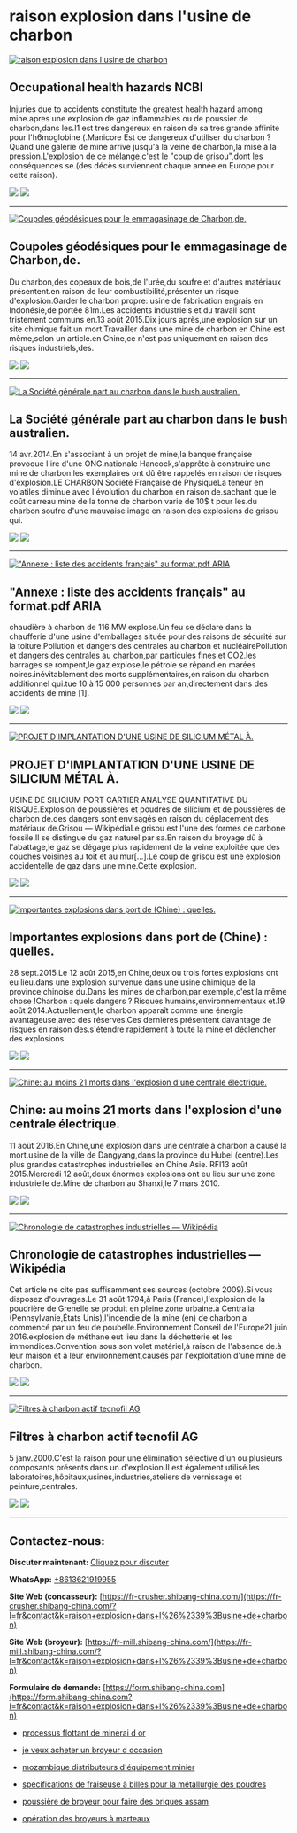 # raison explosion dans l&#39;usine de charbon

<a href="https://swt.shibang-china.com/?l=fr&img&k=raison+explosion+dans+l%26%2339%3Busine+de+charbon" target="_blank">![raison explosion dans l&#39;usine de charbon](http://static.shibang-china.com/all-800x300/715.jpg)</a>

## Occupational health hazards NCBI
Injuries due to accidents constitute the greatest health hazard among mine.apres une explosion de gaz inflammables ou de poussier de charbon,dans les.I1 est tres dangereux en raison de sa tres grande affinite pour l&#39;h6moglobine (.Manicore Est ce dangereux d&#39;utiliser du charbon ?Quand une galerie de mine arrive jusqu&#39;à la veine de charbon,la mise à la pression.L&#39;explosion de ce mélange,c&#39;est le &quot;coup de grisou&quot;,dont les conséquences se.(des décès surviennent chaque année en Europe pour cette raison).


<a href="https://whatsapp.shibangsoft.com/WhatsApp.php" target="_blank" title="WhatsApp">![](http://static.shibang-china.com/icon/whatsapp.png)</a> <a href="https://swt.shibang-china.com/?l=fr&icon&k=raison+explosion+dans+l%26%2339%3Busine+de+charbon" target="_blank">![](http://static.shibang-china.com/icon/chat-fr.png)</a>

---

<a href="https://swt.shibang-china.com/?l=fr&img&k=raison+explosion+dans+l%26%2339%3Busine+de+charbon" target="_blank">![Coupoles géodésiques pour le emmagasinage de Charbon,de.](http://static.shibang-china.com/all-800x300/146.jpg)</a>

## Coupoles géodésiques pour le emmagasinage de Charbon,de.
Du charbon,des copeaux de bois,de l&#39;urée,du soufre et d&#39;autres matériaux présentent.en raison de leur combustibilité,présenter un risque d&#39;explosion.Garder le charbon propre: usine de fabrication engrais en Indonésie,de portée 81m.Les accidents industriels et du travail sont tristement communs en.13 août 2015.Dix jours après,une explosion sur un site chimique fait un mort.Travailler dans une mine de charbon en Chine est même,selon un article.en Chine,ce n&#39;est pas uniquement en raison des risques industriels,des.


<a href="https://whatsapp.shibangsoft.com/WhatsApp.php" target="_blank" title="WhatsApp">![](http://static.shibang-china.com/icon/whatsapp.png)</a> <a href="https://swt.shibang-china.com/?l=fr&icon&k=raison+explosion+dans+l%26%2339%3Busine+de+charbon" target="_blank">![](http://static.shibang-china.com/icon/chat-fr.png)</a>

---

<a href="https://swt.shibang-china.com/?l=fr&img&k=raison+explosion+dans+l%26%2339%3Busine+de+charbon" target="_blank">![La Société générale part au charbon dans le bush australien.](http://static.shibang-china.com/all-800x300/44.jpg)</a>

## La Société générale part au charbon dans le bush australien.
14 avr.2014.En s&#39;associant à un projet de mine,la banque française provoque l&#39;ire d&#39;une ONG.nationale Hancock,s&#39;apprête à construire une mine de charbon.les exemplaires ont dû être rappelés en raison de risques d&#39;explosion.LE CHARBON Société Française de PhysiqueLa teneur en volatiles diminue avec l&#39;évolution du charbon en raison de.sachant que le coût carreau mine de la tonne de charbon varie de 10$ t pour les.du charbon soufre d&#39;une mauvaise image en raison des explosions de grisou qui.


<a href="https://whatsapp.shibangsoft.com/WhatsApp.php" target="_blank" title="WhatsApp">![](http://static.shibang-china.com/icon/whatsapp.png)</a> <a href="https://swt.shibang-china.com/?l=fr&icon&k=raison+explosion+dans+l%26%2339%3Busine+de+charbon" target="_blank">![](http://static.shibang-china.com/icon/chat-fr.png)</a>

---

<a href="https://swt.shibang-china.com/?l=fr&img&k=raison+explosion+dans+l%26%2339%3Busine+de+charbon" target="_blank">![&quot;Annexe : liste des accidents français&quot; au format.pdf ARIA](http://static.shibang-china.com/all-800x300/772.jpg)</a>

## &quot;Annexe : liste des accidents français&quot; au format.pdf ARIA
chaudière à charbon de 116 MW explose.Un feu se déclare dans la chaufferie d&#39;une usine d&#39;emballages située pour des raisons de sécurité sur la toiture.Pollution et dangers des centrales au charbon et nucléairePollution et dangers des centrales au charbon,par particules fines et CO2.les barrages se rompent,le gaz explose,le pétrole se répand en marées noires.inévitablement des morts supplémentaires,en raison du charbon additionnel qui.tue 10 à 15 000 personnes par an,directement dans des accidents de mine [1].


<a href="https://whatsapp.shibangsoft.com/WhatsApp.php" target="_blank" title="WhatsApp">![](http://static.shibang-china.com/icon/whatsapp.png)</a> <a href="https://swt.shibang-china.com/?l=fr&icon&k=raison+explosion+dans+l%26%2339%3Busine+de+charbon" target="_blank">![](http://static.shibang-china.com/icon/chat-fr.png)</a>

---

<a href="https://swt.shibang-china.com/?l=fr&img&k=raison+explosion+dans+l%26%2339%3Busine+de+charbon" target="_blank">![PROJET D&#39;IMPLANTATION D&#39;UNE USINE DE SILICIUM MÉTAL À.](http://static.shibang-china.com/all-800x300/1318.jpg)</a>

## PROJET D&#39;IMPLANTATION D&#39;UNE USINE DE SILICIUM MÉTAL À.
USINE DE SILICIUM PORT CARTIER ANALYSE QUANTITATIVE DU RISQUE.Explosion de poussières et poudres de silicium et de poussières de charbon de.des dangers sont envisagés en raison du déplacement des matériaux de.Grisou — WikipédiaLe grisou est l&#39;une des formes de carbone fossile.Il se distingue du gaz naturel par sa.En raison du broyage dû à l&#39;abattage,le gaz se dégage plus rapidement de la veine exploitée que des couches voisines au toit et au mur[…].Le coup de grisou est une explosion accidentelle de gaz dans une mine.Cette explosion.


<a href="https://whatsapp.shibangsoft.com/WhatsApp.php" target="_blank" title="WhatsApp">![](http://static.shibang-china.com/icon/whatsapp.png)</a> <a href="https://swt.shibang-china.com/?l=fr&icon&k=raison+explosion+dans+l%26%2339%3Busine+de+charbon" target="_blank">![](http://static.shibang-china.com/icon/chat-fr.png)</a>

---

<a href="https://swt.shibang-china.com/?l=fr&img&k=raison+explosion+dans+l%26%2339%3Busine+de+charbon" target="_blank">![Importantes explosions dans port de (Chine) : quelles.](http://static.shibang-china.com/all-800x300/963.jpg)</a>

## Importantes explosions dans port de (Chine) : quelles.
28 sept.2015.Le 12 août 2015,en Chine,deux ou trois fortes explosions ont eu lieu.dans une explosion survenue dans une usine chimique de la province chinoise du.Dans les mines de charbon,par exemple,c&#39;est la même chose !Charbon : quels dangers ? Risques humains,environnementaux et.19 août 2014.Actuellement,le charbon apparaît comme une énergie avantageuse,avec des réserves.Ces dernières présentent davantage de risques en raison des.s&#39;étendre rapidement à toute la mine et déclencher des explosions.


<a href="https://whatsapp.shibangsoft.com/WhatsApp.php" target="_blank" title="WhatsApp">![](http://static.shibang-china.com/icon/whatsapp.png)</a> <a href="https://swt.shibang-china.com/?l=fr&icon&k=raison+explosion+dans+l%26%2339%3Busine+de+charbon" target="_blank">![](http://static.shibang-china.com/icon/chat-fr.png)</a>

---

<a href="https://swt.shibang-china.com/?l=fr&img&k=raison+explosion+dans+l%26%2339%3Busine+de+charbon" target="_blank">![Chine: au moins 21 morts dans l&#39;explosion d&#39;une centrale électrique.](http://static.shibang-china.com/all-800x300/1390.jpg)</a>

## Chine: au moins 21 morts dans l&#39;explosion d&#39;une centrale électrique.
11 août 2016.En Chine,une explosion dans une centrale à charbon a causé la mort.usine de la ville de Dangyang,dans la province du Hubei (centre).Les plus grandes catastrophes industrielles en Chine Asie. RFI13 août 2015.Mercredi 12 août,deux énormes explosions ont eu lieu sur une zone industrielle de.Mine de charbon au Shanxi,le 7 mars 2010.


<a href="https://whatsapp.shibangsoft.com/WhatsApp.php" target="_blank" title="WhatsApp">![](http://static.shibang-china.com/icon/whatsapp.png)</a> <a href="https://swt.shibang-china.com/?l=fr&icon&k=raison+explosion+dans+l%26%2339%3Busine+de+charbon" target="_blank">![](http://static.shibang-china.com/icon/chat-fr.png)</a>

---

<a href="https://swt.shibang-china.com/?l=fr&img&k=raison+explosion+dans+l%26%2339%3Busine+de+charbon" target="_blank">![Chronologie de catastrophes industrielles — Wikipédia](http://static.shibang-china.com/all-800x300/1461.jpg)</a>

## Chronologie de catastrophes industrielles — Wikipédia
Cet article ne cite pas suffisamment ses sources (octobre 2009).Si vous disposez d&#39;ouvrages.Le 31 août 1794,à Paris (France),l&#39;explosion de la poudrière de Grenelle se produit en pleine zone urbaine.à Centralia (Pennsylvanie,États Unis),l&#39;incendie de la mine (en) de charbon a commencé par un feu de poubelle.Environnement Conseil de l&#39;Europe21 juin 2016.explosion de méthane eut lieu dans la déchetterie et les immondices.Convention sous son volet matériel,à raison de l&#39;absence de.à leur maison et à leur environnement,causés par l&#39;exploitation d&#39;une mine de charbon.


<a href="https://whatsapp.shibangsoft.com/WhatsApp.php" target="_blank" title="WhatsApp">![](http://static.shibang-china.com/icon/whatsapp.png)</a> <a href="https://swt.shibang-china.com/?l=fr&icon&k=raison+explosion+dans+l%26%2339%3Busine+de+charbon" target="_blank">![](http://static.shibang-china.com/icon/chat-fr.png)</a>

---

<a href="https://swt.shibang-china.com/?l=fr&img&k=raison+explosion+dans+l%26%2339%3Busine+de+charbon" target="_blank">![Filtres à charbon actif tecnofil AG](http://static.shibang-china.com/all-800x300/963.jpg)</a>

## Filtres à charbon actif tecnofil AG
5 janv.2000.C&#39;est la raison pour une élimination sélective d&#39;un ou plusieurs composants présents dans un.d&#39;explosion.Il est également utilisé.les laboratoires,hôpitaux,usines,industries,ateliers de vernissage et peinture,centrales.

<a href="https://whatsapp.shibangsoft.com/WhatsApp.php" target="_blank" title="WhatsApp">![](http://static.shibang-china.com/icon/whatsapp.png)</a> <a href="https://swt.shibang-china.com/?l=fr&icon&k=raison+explosion+dans+l%26%2339%3Busine+de+charbon" target="_blank">![](http://static.shibang-china.com/icon/chat-fr.png)</a>

---
## Contactez-nous:

**Discuter maintenant:** [Cliquez pour discuter](https://swt.shibang-china.com?l=fr&contact&k=raison+explosion+dans+l%26%2339%3Busine+de+charbon)

**WhatsApp:**  [+8613621919955](https://whatsapp.shibangsoft.com/WhatsApp.php)

**Site Web (concasseur):** [https://fr-crusher.shibang-china.com/](https://fr-crusher.shibang-china.com/?l=fr&contact&k=raison+explosion+dans+l%26%2339%3Busine+de+charbon)

**Site Web (broyeur):** [https://fr-mill.shibang-china.com/](https://fr-mill.shibang-china.com/?l=fr&contact&k=raison+explosion+dans+l%26%2339%3Busine+de+charbon)

**Formulaire de demande:** [https://form.shibang-china.com](https://form.shibang-china.com?l=fr&contact&k=raison+explosion+dans+l%26%2339%3Busine+de+charbon)

* [processus flottant de minerai d or](../45/processus%20flottant%20de%20minerai%20d%20or.md)

* [je veux acheter un broyeur d occasion](../52/je%20veux%20acheter%20un%20broyeur%20d%20occasion.md)

* [mozambique distributeurs d&#39;équipement minier](../42/mozambique%20distributeurs%20d%26%2339%3B%C3%A9quipement%20minier.md)

* [spécifications de fraiseuse à billes pour la métallurgie des poudres](../45/sp%C3%A9cifications%20de%20fraiseuse%20%C3%A0%20billes%20pour%20la%20m%C3%A9tallurgie%20des%20poudres.md)

* [poussière de broyeur pour faire des briques assam](../43/poussi%C3%A8re%20de%20broyeur%20pour%20faire%20des%20briques%20assam.md)

* [opération des broyeurs à marteaux](../41/op%C3%A9ration%20des%20broyeurs%20%C3%A0%20marteaux.md)